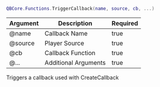 ```lua
QBCore.Functions.TriggerCallback(name, source, cb, ...)
```

| Argument | Description | Required |
| ----------- | ----------- | ----------- |
| @name | Callback Name | true |
| @source | Player Source | true |
| @cb | Callback Function | true |
| @... | Additional Arguments | true |

Triggers a callback used with CreateCallback